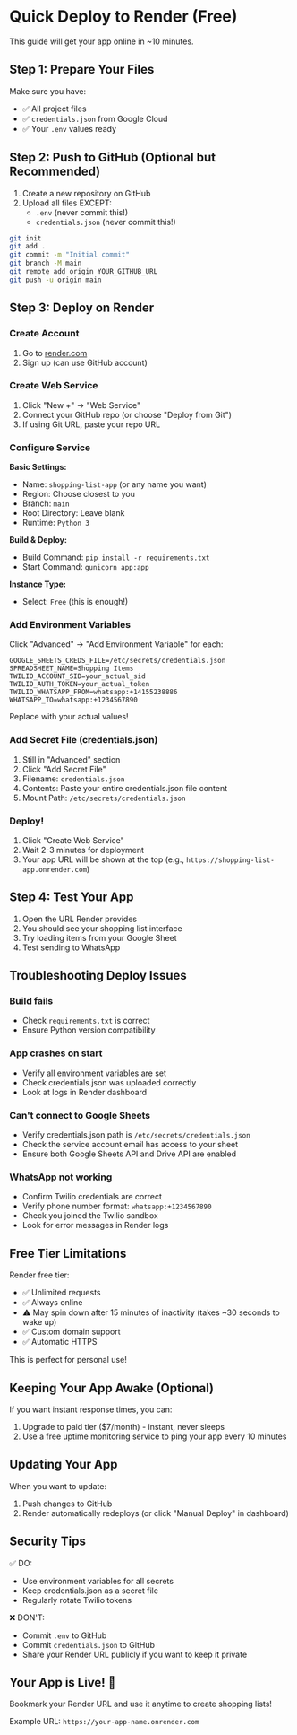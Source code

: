 # Quick Deploy to Render (Free)

This guide will get your app online in ~10 minutes.

## Step 1: Prepare Your Files

Make sure you have:
- ✅ All project files
- ✅ `credentials.json` from Google Cloud
- ✅ Your `.env` values ready

## Step 2: Push to GitHub (Optional but Recommended)

1. Create a new repository on GitHub
2. Upload all files EXCEPT:
   - `.env` (never commit this!)
   - `credentials.json` (never commit this!)
   
```bash
git init
git add .
git commit -m "Initial commit"
git branch -M main
git remote add origin YOUR_GITHUB_URL
git push -u origin main
```

## Step 3: Deploy on Render

### Create Account
1. Go to [render.com](https://render.com)
2. Sign up (can use GitHub account)

### Create Web Service
1. Click "New +" → "Web Service"
2. Connect your GitHub repo (or choose "Deploy from Git")
3. If using Git URL, paste your repo URL

### Configure Service

**Basic Settings:**
- Name: `shopping-list-app` (or any name you want)
- Region: Choose closest to you
- Branch: `main`
- Root Directory: Leave blank
- Runtime: `Python 3`

**Build & Deploy:**
- Build Command: `pip install -r requirements.txt`
- Start Command: `gunicorn app:app`

**Instance Type:**
- Select: `Free` (this is enough!)

### Add Environment Variables

Click "Advanced" → "Add Environment Variable" for each:

```
GOOGLE_SHEETS_CREDS_FILE=/etc/secrets/credentials.json
SPREADSHEET_NAME=Shopping Items
TWILIO_ACCOUNT_SID=your_actual_sid
TWILIO_AUTH_TOKEN=your_actual_token
TWILIO_WHATSAPP_FROM=whatsapp:+14155238886
WHATSAPP_TO=whatsapp:+1234567890
```

Replace with your actual values!

### Add Secret File (credentials.json)

1. Still in "Advanced" section
2. Click "Add Secret File"
3. Filename: `credentials.json`
4. Contents: Paste your entire credentials.json file content
5. Mount Path: `/etc/secrets/credentials.json`

### Deploy!

1. Click "Create Web Service"
2. Wait 2-3 minutes for deployment
3. Your app URL will be shown at the top (e.g., `https://shopping-list-app.onrender.com`)

## Step 4: Test Your App

1. Open the URL Render provides
2. You should see your shopping list interface
3. Try loading items from your Google Sheet
4. Test sending to WhatsApp

## Troubleshooting Deploy Issues

### Build fails
- Check `requirements.txt` is correct
- Ensure Python version compatibility

### App crashes on start
- Verify all environment variables are set
- Check credentials.json was uploaded correctly
- Look at logs in Render dashboard

### Can't connect to Google Sheets
- Verify credentials.json path is `/etc/secrets/credentials.json`
- Check the service account email has access to your sheet
- Ensure both Google Sheets API and Drive API are enabled

### WhatsApp not working
- Confirm Twilio credentials are correct
- Verify phone number format: `whatsapp:+1234567890`
- Check you joined the Twilio sandbox
- Look for error messages in Render logs

## Free Tier Limitations

Render free tier:
- ✅ Unlimited requests
- ✅ Always online
- ⚠️ May spin down after 15 minutes of inactivity (takes ~30 seconds to wake up)
- ✅ Custom domain support
- ✅ Automatic HTTPS

This is perfect for personal use!

## Keeping Your App Awake (Optional)

If you want instant response times, you can:
1. Upgrade to paid tier ($7/month) - instant, never sleeps
2. Use a free uptime monitoring service to ping your app every 10 minutes

## Updating Your App

When you want to update:
1. Push changes to GitHub
2. Render automatically redeploys (or click "Manual Deploy" in dashboard)

## Security Tips

✅ DO:
- Use environment variables for all secrets
- Keep credentials.json as a secret file
- Regularly rotate Twilio tokens

❌ DON'T:
- Commit `.env` to GitHub
- Commit `credentials.json` to GitHub  
- Share your Render URL publicly if you want to keep it private

## Your App is Live! 🎉

Bookmark your Render URL and use it anytime to create shopping lists!

Example URL: `https://your-app-name.onrender.com`
